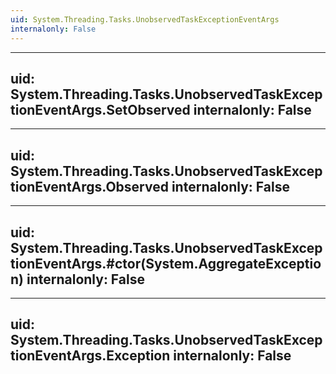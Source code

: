 ```yaml
---
uid: System.Threading.Tasks.UnobservedTaskExceptionEventArgs
internalonly: False
---
```


---
uid: System.Threading.Tasks.UnobservedTaskExceptionEventArgs.SetObserved
internalonly: False
---

---
uid: System.Threading.Tasks.UnobservedTaskExceptionEventArgs.Observed
internalonly: False
---

---
uid: System.Threading.Tasks.UnobservedTaskExceptionEventArgs.#ctor(System.AggregateException)
internalonly: False
---

---
uid: System.Threading.Tasks.UnobservedTaskExceptionEventArgs.Exception
internalonly: False
---
